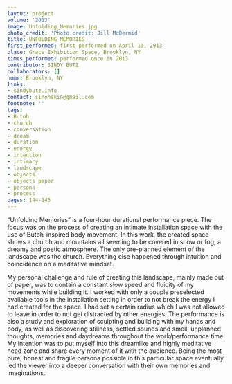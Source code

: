 ```yaml
---
layout: project
volume: '2013'
image: Unfolding_Memories.jpg
photo_credit: 'Photo credit: Jill McDermid'
title: UNFOLDING MEMORIES
first_performed: first performed on April 13, 2013
place: Grace Exhibition Space, Brooklyn, NY
times_performed: performed once in 2013
contributor: SINDY BUTZ
collaborators: []
home: Brooklyn, NY
links:
- sindybutz.info
contact: sinonskin@gmail.com
footnote: ''
tags:
- Butoh
- church
- conversation
- dream
- duration
- energy
- intention
- intimacy
- landscape
- objects
- objects paper
- persona
- process
pages: 144-145
---
```


“Unfolding Memories” is a four-hour durational performance piece. The focus was on the process of creating an intimate installation space with the use of Butoh-inspired body movement. In this work, the created space shows a church and mountains all seeming to be covered in snow or fog, a dreamy and poetic atmosphere. The only pre-planned element of the landscape was the church. Everything else happened through intuition and coincidence on a meditative mindset.

My personal challenge and rule of creating this landscape, mainly made out of paper, was to contain a constant slow speed and fluidity of my movements while building it. I worked with only a couple preselected available tools in the installation setting in order to not break the energy I had created for the space. I had set a certain radius which I was not allowed to leave in order to not get distracted by other energies. The performance is also a study and exploration of sculpting and building with my hands and body, as well as discovering stillness, settled sounds and smell, unplanned thoughts, memories and daydreams throughout the work/performance time. My intention was to put myself into this dreamlike and highly meditative head zone and share every moment of it with the audience. Being the most pure, honest and fragile persona possible in this particular space eventually led the viewer into a deeper conversation with their own memories and imaginations.
